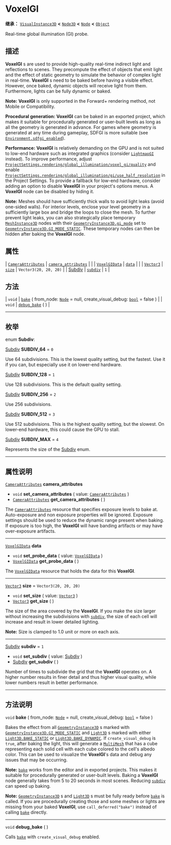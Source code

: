 <!-- ⚠ 请勿编辑本文件 ⚠ -->
<!-- 本文档使用脚本从 WeDot 引擎源码仓库生成。 -->
<!-- 生成脚本：https://github.com/WeDot-Engine/WeDot/tree/4.3/doc/tools/make_md.py； -->
<!-- 原文件：https://github.com/WeDot-Engine/WeDot/tree/4.3/doc/classes/VoxelGI.xml。 -->

<div id="_class_voxelgi"></div>

# VoxelGI

**继承：** [`VisualInstance3D`](class_visualinstance3d.md) **<** [`Node3D`](class_node3d.md) **<** [`Node`](class_node.md) **<** [`Object`](class_object.md)

Real-time global illumination (GI) probe.

## 描述

**VoxelGI** s are used to provide high-quality real-time indirect light and reflections to scenes. They precompute the effect of objects that emit light and the effect of static geometry to simulate the behavior of complex light in real-time. **VoxelGI** s need to be baked before having a visible effect. However, once baked, dynamic objects will receive light from them. Furthermore, lights can be fully dynamic or baked.

 **Note:** **VoxelGI** is only supported in the Forward+ rendering method, not Mobile or Compatibility.

 **Procedural generation:** **VoxelGI** can be baked in an exported project, which makes it suitable for procedurally generated or user-built levels as long as all the geometry is generated in advance. For games where geometry is generated at any time during gameplay, SDFGI is more suitable (see [`Environment.sdfgi_enabled`](#class_environment_property_sdfgi_enabled)).

 **Performance:** **VoxelGI** is relatively demanding on the GPU and is not suited to low-end hardware such as integrated graphics (consider [`LightmapGI`](class_lightmapgi.md) instead). To improve performance, adjust [`ProjectSettings.rendering/global_illumination/voxel_gi/quality`](#class_projectsettings_property_rendering/global_illumination/voxel_gi/quality) and enable [`ProjectSettings.rendering/global_illumination/gi/use_half_resolution`](#class_projectsettings_property_rendering/global_illumination/gi/use_half_resolution) in the Project Settings. To provide a fallback for low-end hardware, consider adding an option to disable **VoxelGI** in your project's options menus. A **VoxelGI** node can be disabled by hiding it.

 **Note:** Meshes should have sufficiently thick walls to avoid light leaks (avoid one-sided walls). For interior levels, enclose your level geometry in a sufficiently large box and bridge the loops to close the mesh. To further prevent light leaks, you can also strategically place temporary [`MeshInstance3D`](class_meshinstance3d.md) nodes with their [`GeometryInstance3D.gi_mode`](#class_geometryinstance3d_property_gi_mode) set to [`GeometryInstance3D.GI_MODE_STATIC`](#class_geometryinstance3d_constant_gi_mode_static). These temporary nodes can then be hidden after baking the **VoxelGI** node.

## 属性

| [`CameraAttributes`](class_cameraattributes.md) | [`camera_attributes`](#class_voxelgi_property_camera_attributes) |                         |
| [`VoxelGIData`](class_voxelgidata.md)           | [`data`](#class_voxelgi_property_data)                           |                         |
| [`Vector3`](class_vector3.md)                   | [`size`](#class_voxelgi_property_size)                           | ``Vector3(20, 20, 20)`` |
| [Subdiv](#enum_voxelgi_subdiv)                  | [`subdiv`](#class_voxelgi_property_subdiv)                       | ``1``                   |

## 方法

| `void` | [`bake`](#class_voxelgi_method_bake) ( from_node: [`Node`](class_node.md) = null, create_visual_debug: [`bool`](class_bool.md) = false ) |
| `void` | [`debug_bake`](#class_voxelgi_method_debug_bake) ( )                                                                                     |

<!-- rst-class:: classref-section-separator -->

---

## 枚举

<div id="_class_enum_voxelgi_subdiv"></div>

enum **Subdiv**: <div id="enum_voxelgi_subdiv"></div>

<div id="_class_voxelgi_constant_subdiv_64"></div>

[Subdiv](#enum_voxelgi_subdiv) **SUBDIV_64** = ``0``

Use 64 subdivisions. This is the lowest quality setting, but the fastest. Use it if you can, but especially use it on lower-end hardware.

<div id="_class_voxelgi_constant_subdiv_128"></div>

[Subdiv](#enum_voxelgi_subdiv) **SUBDIV_128** = ``1``

Use 128 subdivisions. This is the default quality setting.

<div id="_class_voxelgi_constant_subdiv_256"></div>

[Subdiv](#enum_voxelgi_subdiv) **SUBDIV_256** = ``2``

Use 256 subdivisions.

<div id="_class_voxelgi_constant_subdiv_512"></div>

[Subdiv](#enum_voxelgi_subdiv) **SUBDIV_512** = ``3``

Use 512 subdivisions. This is the highest quality setting, but the slowest. On lower-end hardware, this could cause the GPU to stall.

<div id="_class_voxelgi_constant_subdiv_max"></div>

[Subdiv](#enum_voxelgi_subdiv) **SUBDIV_MAX** = ``4``

Represents the size of the [Subdiv](#enum_voxelgi_subdiv) enum.

<!-- rst-class:: classref-section-separator -->

---

## 属性说明

<div id="_class_voxelgi_property_camera_attributes"></div>

[`CameraAttributes`](class_cameraattributes.md) **camera_attributes** <div id="class_voxelgi_property_camera_attributes"></div>

- `void` **set_camera_attributes** ( value: [`CameraAttributes`](class_cameraattributes.md) )
- [`CameraAttributes`](class_cameraattributes.md) **get_camera_attributes** ( )

The [`CameraAttributes`](class_cameraattributes.md) resource that specifies exposure levels to bake at. Auto-exposure and non exposure properties will be ignored. Exposure settings should be used to reduce the dynamic range present when baking. If exposure is too high, the **VoxelGI** will have banding artifacts or may have over-exposure artifacts.

<!-- rst-class:: classref-item-separator -->

---

<div id="_class_voxelgi_property_data"></div>

[`VoxelGIData`](class_voxelgidata.md) **data** <div id="class_voxelgi_property_data"></div>

- `void` **set_probe_data** ( value: [`VoxelGIData`](class_voxelgidata.md) )
- [`VoxelGIData`](class_voxelgidata.md) **get_probe_data** ( )

The [`VoxelGIData`](class_voxelgidata.md) resource that holds the data for this **VoxelGI**.

<!-- rst-class:: classref-item-separator -->

---

<div id="_class_voxelgi_property_size"></div>

[`Vector3`](class_vector3.md) **size** = ``Vector3(20, 20, 20)`` <div id="class_voxelgi_property_size"></div>

- `void` **set_size** ( value: [`Vector3`](class_vector3.md) )
- [`Vector3`](class_vector3.md) **get_size** ( )

The size of the area covered by the **VoxelGI**. If you make the size larger without increasing the subdivisions with [`subdiv`](#class_voxelgi_property_subdiv), the size of each cell will increase and result in lower detailed lighting.

 **Note:** Size is clamped to 1.0 unit or more on each axis.

<!-- rst-class:: classref-item-separator -->

---

<div id="_class_voxelgi_property_subdiv"></div>

[Subdiv](#enum_voxelgi_subdiv) **subdiv** = ``1`` <div id="class_voxelgi_property_subdiv"></div>

- `void` **set_subdiv** ( value: [Subdiv](#enum_voxelgi_subdiv) )
- [Subdiv](#enum_voxelgi_subdiv) **get_subdiv** ( )

Number of times to subdivide the grid that the **VoxelGI** operates on. A higher number results in finer detail and thus higher visual quality, while lower numbers result in better performance.

<!-- rst-class:: classref-section-separator -->

---

## 方法说明

<div id="_class_voxelgi_method_bake"></div>

`void` **bake** ( from_node: [`Node`](class_node.md) = null, create_visual_debug: [`bool`](class_bool.md) = false )<div id="class_voxelgi_method_bake"></div>

Bakes the effect from all [`GeometryInstance3D`](class_geometryinstance3d.md) s marked with [`GeometryInstance3D.GI_MODE_STATIC`](#class_geometryinstance3d_constant_gi_mode_static) and [`Light3D`](class_light3d.md) s marked with either [`Light3D.BAKE_STATIC`](#class_light3d_constant_bake_static) or [`Light3D.BAKE_DYNAMIC`](#class_light3d_constant_bake_dynamic). If `create_visual_debug` is `true`, after baking the light, this will generate a [`MultiMesh`](class_multimesh.md) that has a cube representing each solid cell with each cube colored to the cell's albedo color. This can be used to visualize the **VoxelGI**'s data and debug any issues that may be occurring.

 **Note:** [`bake`](#class_voxelgi_method_bake) works from the editor and in exported projects. This makes it suitable for procedurally generated or user-built levels. Baking a **VoxelGI** node generally takes from 5 to 20 seconds in most scenes. Reducing [`subdiv`](#class_voxelgi_property_subdiv) can speed up baking.

 **Note:** [`GeometryInstance3D`](class_geometryinstance3d.md) s and [`Light3D`](class_light3d.md) s must be fully ready before [`bake`](#class_voxelgi_method_bake) is called. If you are procedurally creating those and some meshes or lights are missing from your baked **VoxelGI**, use `call_deferred("bake")` instead of calling [`bake`](#class_voxelgi_method_bake) directly.

<!-- rst-class:: classref-item-separator -->

---

<div id="_class_voxelgi_method_debug_bake"></div>

`void` **debug_bake** ( )<div id="class_voxelgi_method_debug_bake"></div>

Calls [`bake`](#class_voxelgi_method_bake) with `create_visual_debug` enabled.

[^virtual]: 本方法通常需要用户覆盖才能生效。
[^const]: 本方法无副作用，不会修改该实例的任何成员变量。
[^vararg]: 本方法除了能接受在此处描述的参数外，还能够继续接受任意数量的参数。
[^constructor]: 本方法用于构造某个类型。
[^static]: 调用本方法无需实例，可直接使用类名进行调用。
[^operator]: 本方法描述的是使用本类型作为左操作数的有效运算符。
[^bitfield]: 这个值是由下列位标志构成位掩码的整数。
[^void]: 无返回值。
